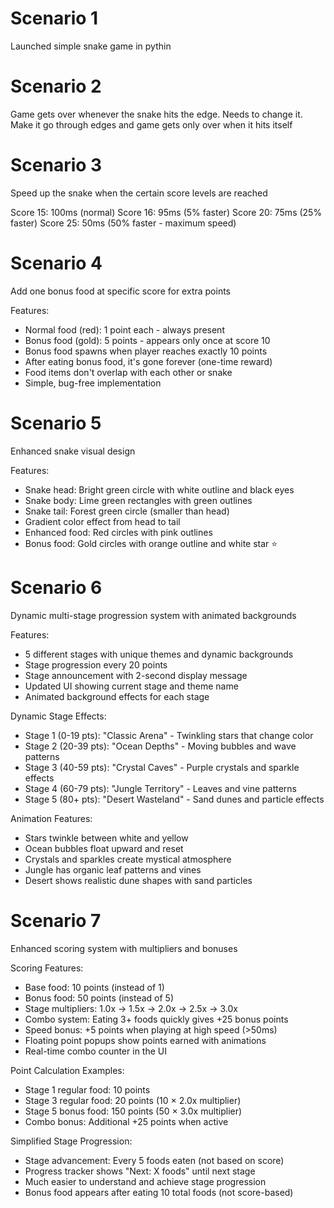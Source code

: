# Scenario 1

Launched simple snake game in pythin

# Scenario 2

Game gets over whenever the snake hits the edge.
Needs to change it. Make it go through edges and 
game gets only over when it hits itself

# Scenario 3

Speed up the snake when the certain score levels are reached

Score 15: 100ms (normal)
Score 16: 95ms  (5% faster)
Score 20: 75ms  (25% faster) 
Score 25: 50ms  (50% faster - maximum speed)

# Scenario 4

Add one bonus food at specific score for extra points

Features:
- Normal food (red): 1 point each - always present
- Bonus food (gold): 5 points - appears only once at score 10
- Bonus food spawns when player reaches exactly 10 points
- After eating bonus food, it's gone forever (one-time reward)
- Food items don't overlap with each other or snake
- Simple, bug-free implementation

# Scenario 5

Enhanced snake visual design

Features:
- Snake head: Bright green circle with white outline and black eyes
- Snake body: Lime green rectangles with green outlines
- Snake tail: Forest green circle (smaller than head)
- Gradient color effect from head to tail
- Enhanced food: Red circles with pink outlines
- Bonus food: Gold circles with orange outline and white star ⭐

# Scenario 6

Dynamic multi-stage progression system with animated backgrounds

Features:
- 5 different stages with unique themes and dynamic backgrounds
- Stage progression every 20 points
- Stage announcement with 2-second display message
- Updated UI showing current stage and theme name
- Animated background effects for each stage

Dynamic Stage Effects:
- Stage 1 (0-19 pts): "Classic Arena" - Twinkling stars that change color
- Stage 2 (20-39 pts): "Ocean Depths" - Moving bubbles and wave patterns
- Stage 3 (40-59 pts): "Crystal Caves" - Purple crystals and sparkle effects
- Stage 4 (60-79 pts): "Jungle Territory" - Leaves and vine patterns
- Stage 5 (80+ pts): "Desert Wasteland" - Sand dunes and particle effects

Animation Features:
- Stars twinkle between white and yellow
- Ocean bubbles float upward and reset
- Crystals and sparkles create mystical atmosphere
- Jungle has organic leaf patterns and vines
- Desert shows realistic dune shapes with sand particles

# Scenario 7

Enhanced scoring system with multipliers and bonuses

Scoring Features:
- Base food: 10 points (instead of 1)
- Bonus food: 50 points (instead of 5)
- Stage multipliers: 1.0x → 1.5x → 2.0x → 2.5x → 3.0x
- Combo system: Eating 3+ foods quickly gives +25 bonus points
- Speed bonus: +5 points when playing at high speed (>50ms)
- Floating point popups show points earned with animations
- Real-time combo counter in the UI

Point Calculation Examples:
- Stage 1 regular food: 10 points
- Stage 3 regular food: 20 points (10 × 2.0x multiplier)
- Stage 5 bonus food: 150 points (50 × 3.0x multiplier)
- Combo bonus: Additional +25 points when active

Simplified Stage Progression:
- Stage advancement: Every 5 foods eaten (not based on score)
- Progress tracker shows "Next: X foods" until next stage
- Much easier to understand and achieve stage progression
- Bonus food appears after eating 10 total foods (not score-based)